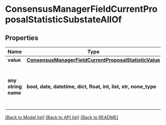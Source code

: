 # ConsensusManagerFieldCurrentProposalStatisticSubstateAllOf


## Properties
Name | Type | Description | Notes
------------ | ------------- | ------------- | -------------
**value** | [**ConsensusManagerFieldCurrentProposalStatisticValue**](ConsensusManagerFieldCurrentProposalStatisticValue.md) |  | 
**any string name** | **bool, date, datetime, dict, float, int, list, str, none_type** | any string name can be used but the value must be the correct type | [optional]

[[Back to Model list]](../README.md#documentation-for-models) [[Back to API list]](../README.md#documentation-for-api-endpoints) [[Back to README]](../README.md)


